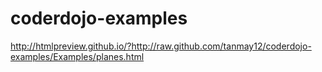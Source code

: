 coderdojo-examples
==================

http://htmlpreview.github.io/?http://raw.github.com/tanmay12/coderdojo-examples/Examples/planes.html
